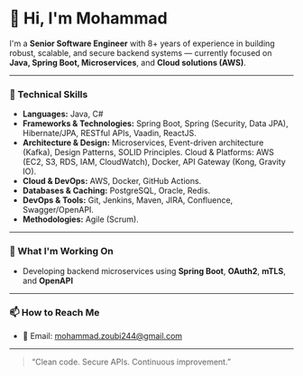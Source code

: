 # 👋 Hi, I'm Mohammad

I'm a **Senior Software Engineer** with 8+ years of experience in building robust, scalable, and secure backend systems — currently focused on **Java, Spring Boot, Microservices**, and **Cloud solutions (AWS)**.

---

### 🔧 Technical Skills
- **Languages:** Java, C#
- **Frameworks & Technologies:** Spring Boot, Spring (Security, Data JPA), Hibernate/JPA, RESTful APIs, Vaadin, ReactJS.
- **Architecture & Design:** Microservices, Event-driven architecture (Kafka), Design Patterns, SOLID Principles. Cloud & Platforms: AWS (EC2, S3, RDS, IAM, CloudWatch), Docker, API Gateway (Kong, Gravity IO).
- **Cloud & DevOps:** AWS, Docker, GitHub Actions.
- **Databases & Caching:** PostgreSQL, Oracle, Redis.
- **DevOps & Tools:**  Git, Jenkins, Maven, JIRA, Confluence, Swagger/OpenAPI.
- **Methodologies:** Agile (Scrum).

---

### 🚀 What I'm Working On
- Developing backend microservices using **Spring Boot**, **OAuth2**, **mTLS**, and **OpenAPI**

---

### 📫 How to Reach Me
- 📧 Email: mohammad.zoubi244@gmail.com

---
> “Clean code. Secure APIs. Continuous improvement.”
